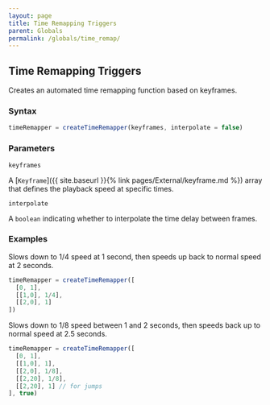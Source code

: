```yaml
---
layout: page
title: Time Remapping Triggers
parent: Globals
permalink: /globals/time_remap/
---
```


## Time Remapping Triggers

Creates an automated time remapping function based on keyframes.

### Syntax

```js
timeRemapper = createTimeRemapper(keyframes, interpolate = false)
```

### Parameters

`keyframes`

A [`Keyframe`]({{ site.baseurl }}{% link pages/External/keyframe.md %}) array that defines the playback speed at specific times.

`interpolate`

A `boolean` indicating whether to interpolate the time delay between frames.

### Examples

Slows down to 1/4 speed at 1 second, then speeds up back to normal speed at 2 seconds.

```js
timeRemapper = createTimeRemapper([
  [0, 1],
  [[1,0], 1/4],
  [[2,0], 1]
])
```

Slows down to 1/8 speed between 1 and 2 seconds, then speeds back up to normal speed at 2.5 seconds.

```js
timeRemapper = createTimeRemapper([
  [0, 1],
  [[1,0], 1],
  [[2,0], 1/8],
  [[2,20], 1/8],
  [[2,20], 1] // for jumps
], true)
```
